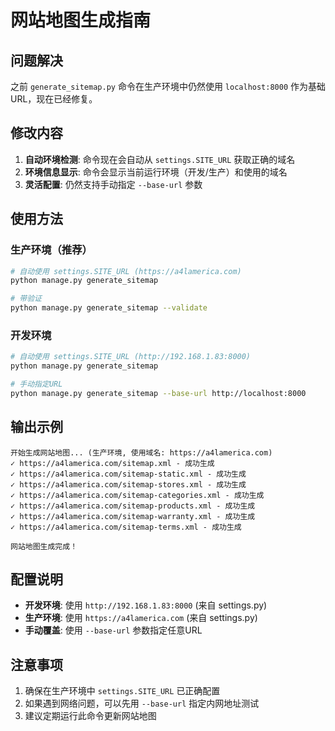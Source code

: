 # 网站地图生成指南

## 问题解决

之前 `generate_sitemap.py` 命令在生产环境中仍然使用 `localhost:8000` 作为基础URL，现在已经修复。

## 修改内容

1. **自动环境检测**: 命令现在会自动从 `settings.SITE_URL` 获取正确的域名
2. **环境信息显示**: 命令会显示当前运行环境（开发/生产）和使用的域名
3. **灵活配置**: 仍然支持手动指定 `--base-url` 参数

## 使用方法

### 生产环境（推荐）
```bash
# 自动使用 settings.SITE_URL (https://a4lamerica.com)
python manage.py generate_sitemap

# 带验证
python manage.py generate_sitemap --validate
```

### 开发环境
```bash
# 自动使用 settings.SITE_URL (http://192.168.1.83:8000)
python manage.py generate_sitemap

# 手动指定URL
python manage.py generate_sitemap --base-url http://localhost:8000
```

## 输出示例

```
开始生成网站地图... (生产环境, 使用域名: https://a4lamerica.com)
✓ https://a4lamerica.com/sitemap.xml - 成功生成
✓ https://a4lamerica.com/sitemap-static.xml - 成功生成
✓ https://a4lamerica.com/sitemap-stores.xml - 成功生成
✓ https://a4lamerica.com/sitemap-categories.xml - 成功生成
✓ https://a4lamerica.com/sitemap-products.xml - 成功生成
✓ https://a4lamerica.com/sitemap-warranty.xml - 成功生成
✓ https://a4lamerica.com/sitemap-terms.xml - 成功生成

网站地图生成完成！
```

## 配置说明

- **开发环境**: 使用 `http://192.168.1.83:8000` (来自 settings.py)
- **生产环境**: 使用 `https://a4lamerica.com` (来自 settings.py)
- **手动覆盖**: 使用 `--base-url` 参数指定任意URL

## 注意事项

1. 确保在生产环境中 `settings.SITE_URL` 已正确配置
2. 如果遇到网络问题，可以先用 `--base-url` 指定内网地址测试
3. 建议定期运行此命令更新网站地图
